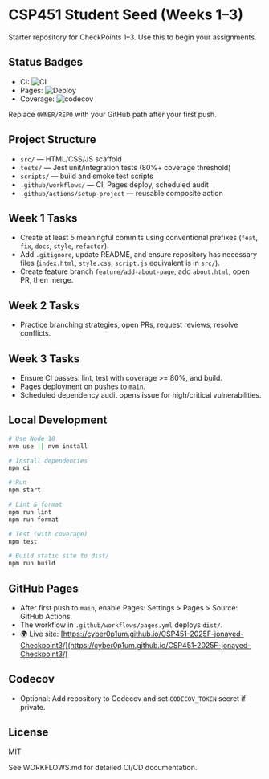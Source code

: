 # CSP451 Student Seed (Weeks 1–3)

Starter repository for CheckPoints 1–3. Use this to begin your assignments.

## Status Badges

- CI: ![CI](https://github.com/Cyber0p1um/CSP451-2025F-jonayed-Checkpoint3/actions/workflows/ci.yml/badge.svg)
- Pages: ![Deploy](https://github.com/Cyber0p1um/CSP451-2025F-jonayed-Checkpoint3/actions/workflows/pages.yml/badge.svg)
- Coverage: ![codecov](https://codecov.io/gh/Cyber0p1um/CSP451-2025F-jonayed-Checkpoint3/branch/main/graph/badge.svg)


Replace `OWNER/REPO` with your GitHub path after your first push.

## Project Structure

- `src/` — HTML/CSS/JS scaffold
- `tests/` — Jest unit/integration tests (80%+ coverage threshold)
- `scripts/` — build and smoke test scripts
- `.github/workflows/` — CI, Pages deploy, scheduled audit
- `.github/actions/setup-project` — reusable composite action

## Week 1 Tasks

- Create at least 5 meaningful commits using conventional prefixes (`feat`, `fix`, `docs`, `style`, `refactor`).
- Add `.gitignore`, update README, and ensure repository has necessary files (`index.html`, `style.css`, `script.js` equivalent is in `src/`).
- Create feature branch `feature/add-about-page`, add `about.html`, open PR, then merge.

## Week 2 Tasks

- Practice branching strategies, open PRs, request reviews, resolve conflicts.

## Week 3 Tasks

- Ensure CI passes: lint, test with coverage >= 80%, and build.
- Pages deployment on pushes to `main`.
- Scheduled dependency audit opens issue for high/critical vulnerabilities.

## Local Development

```bash
# Use Node 18
nvm use || nvm install

# Install dependencies
npm ci

# Run
npm start

# Lint & format
npm run lint
npm run format

# Test (with coverage)
npm test

# Build static site to dist/
npm run build
```

## GitHub Pages

- After first push to `main`, enable Pages: Settings > Pages > Source: GitHub Actions.
- The workflow in `.github/workflows/pages.yml` deploys `dist/`.
- 🌍 Live site: [https://cyber0p1um.github.io/CSP451-2025F-jonayed-Checkpoint3/](https://cyber0p1um.github.io/CSP451-2025F-jonayed-Checkpoint3/)


## Codecov

- Optional: Add repository to Codecov and set `CODECOV_TOKEN` secret if private.

## License

MIT

See WORKFLOWS.md for detailed CI/CD documentation.

